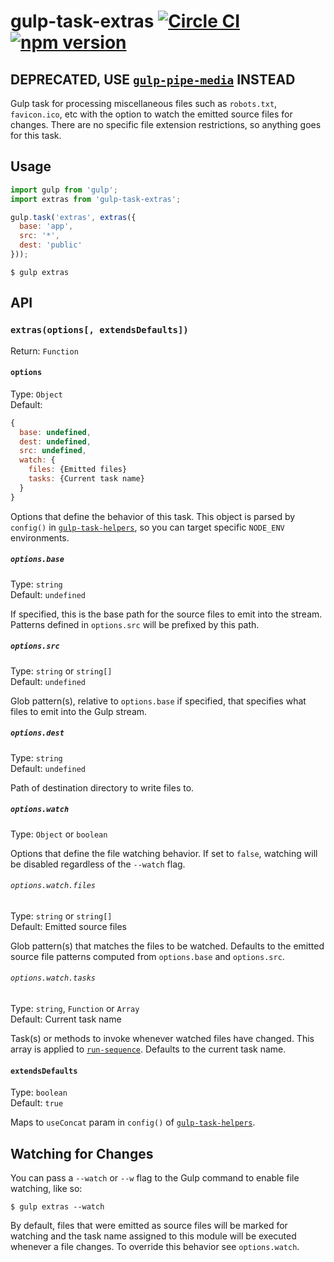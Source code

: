 # gulp-task-extras [![Circle CI](https://circleci.com/gh/andrewscwei/gulp-task-extras/tree/master.svg?style=svg)](https://circleci.com/gh/andrewscwei/gulp-task-extras/tree/master) [![npm version](https://badge.fury.io/js/gulp-task-extras.svg)](https://badge.fury.io/js/gulp-task-extras)

## DEPRECATED, USE [`gulp-pipe-media`](https://www.npmjs.com/package/gulp-pipe-media) INSTEAD

Gulp task for processing miscellaneous files such as `robots.txt`, `favicon.ico`, etc with the option to watch the emitted source files for changes. There are no specific file extension restrictions, so anything goes for this task.

## Usage

```js
import gulp from 'gulp';
import extras from 'gulp-task-extras';

gulp.task('extras', extras({
  base: 'app',
  src: '*',
  dest: 'public'
}));
```

```
$ gulp extras
```

## API

### `extras(options[, extendsDefaults])`

Return: `Function`

#### `options`

Type: `Object`<br>
Default: 
```js
{
  base: undefined,
  dest: undefined,
  src: undefined,
  watch: {
    files: {Emitted files}
    tasks: {Current task name}
  }
}
```

Options that define the behavior of this task. This object is parsed by `config()` in [`gulp-task-helpers`](https://www.npmjs.com/package/gulp-task-helpers), so you can target specific `NODE_ENV` environments.

##### `options.base`

Type: `string`<br>
Default: `undefined`

If specified, this is the base path for the source files to emit into the stream. Patterns defined in `options.src` will be prefixed by this path.

##### `options.src`

Type: `string` or `string[]`<br>
Default: `undefined`

Glob pattern(s), relative to `options.base` if specified, that specifies what files to emit into the Gulp stream.

##### `options.dest`

Type: `string`<br>
Default: `undefined`

Path of destination directory to write files to.

##### `options.watch`

Type: `Object` or `boolean`

Options that define the file watching behavior. If set to `false`, watching will be disabled regardless of the `--watch` flag.

###### `options.watch.files`

Type: `string` or `string[]`<br>
Default: Emitted source files

Glob pattern(s) that matches the files to be watched. Defaults to the emitted source file patterns computed from `options.base` and `options.src`.

###### `options.watch.tasks`

Type: `string`, `Function` or `Array`<br>
Default: Current task name

Task(s) or methods to invoke whenever watched files have changed. This array is applied to [`run-sequence`](https://www.npmjs.com/package/run-sequence). Defaults to the current task name.

#### `extendsDefaults`

Type: `boolean`<br>
Default: `true`

Maps to `useConcat` param in `config()` of [`gulp-task-helpers`](https://www.npmjs.com/package/gulp-task-helpers).

## Watching for Changes

You can pass a `--watch` or `--w` flag to the Gulp command to enable file watching, like so:

```
$ gulp extras --watch
```

By default, files that were emitted as source files will be marked for watching and the task name assigned to this module will be executed whenever a file changes. To override this behavior see `options.watch`.
